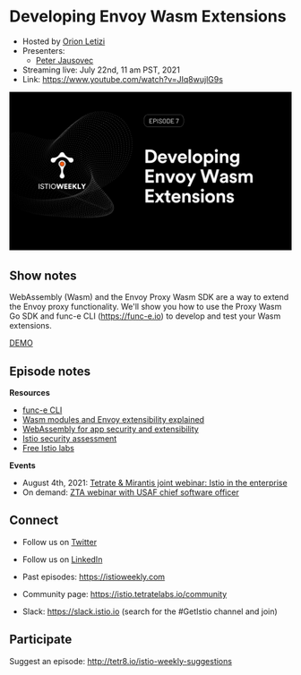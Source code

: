 # Developing Envoy Wasm Extensions 

- Hosted by [Orion Letizi](https://twitter.com/orionletizi)
- Presenters:
  - [Peter Jausovec](https://twitter.com/pjausovec)
- Streaming live: July 22nd, 11 am PST, 2021
- Link: https://www.youtube.com/watch?v=JIq8wujlG9s

![episode image](007.png)

## Show notes

WebAssembly (Wasm) and the Envoy Proxy Wasm SDK are a way to extend the Envoy proxy functionality. We'll show you how to use the Proxy Wasm Go SDK and func-e CLI (https://func-e.io) to develop and test your Wasm extensions.

[DEMO](demo.md)

## Episode notes

**Resources**
- [func-e CLI](https://func-e.io)
- [Wasm modules and Envoy extensibility explained](https://tetr8.io/wasm-modules-and-envoy-extensibility)
- [WebAssembly for app security and extensibility](https://tetr8.io/webassembly-security-and-extensibility)
- [Istio security assessment](https://tetr8.io/istio-security-assessment)
- [Free Istio labs](https://tetr8.io/istio-fundamentals)

**Events**

- August 4th, 2021: [Tetrate & Mirantis joint webinar: Istio in the enterprise](https://tetr8.io/istio-in-the-enterprise-webinar)
- On demand: [ZTA webinar with USAF chief software officer](https://tetr8.io/zero-trust-at-DoD)

## Connect

- Follow us on [Twitter](https://twitter.com/tetrateio)
- Follow us on [LinkedIn](https://www.linkedin.com/company/tetrate)
- Past episodes: https://istioweekly.com

- Community page: https://istio.tetratelabs.io/community
- Slack: https://slack.istio.io (search for the #GetIstio channel and join)

## Participate

Suggest an episode: http://tetr8.io/istio-weekly-suggestions